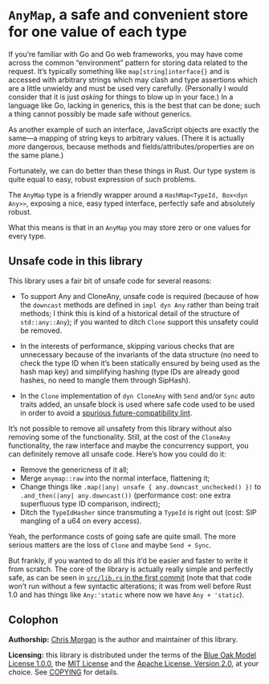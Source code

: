 # ``AnyMap``, a safe and convenient store for one value of each type

If you’re familiar with Go and Go web frameworks, you may have come across the common “environment” pattern for storing data related to the request. It’s typically something like ``map[string]interface{}`` and is accessed with arbitrary strings which may clash and type assertions which are a little unwieldy and must be used very carefully. (Personally I would consider that it is just *asking* for things to blow up in your face.) In a language like Go, lacking in generics, this is the best that can be done; such a thing cannot possibly be made safe without generics.

As another example of such an interface, JavaScript objects are exactly the same—a mapping of string keys to arbitrary values. (There it is actually *more* dangerous, because methods and fields/attributes/properties are on the same plane.)

Fortunately, we can do better than these things in Rust. Our type system is quite equal to easy, robust expression of such problems.

The ``AnyMap`` type is a friendly wrapper around a ``HashMap<TypeId, Box<dyn Any>>``, exposing a nice, easy typed interface, perfectly safe and absolutely robust.

What this means is that in an ``AnyMap`` you may store zero or one values for every type.

## Unsafe code in this library

This library uses a fair bit of unsafe code for several reasons:

- To support Any and CloneAny, unsafe code is required (because of how the `downcast` methods are defined in `impl dyn Any` rather than being trait methods; I think this is kind of a historical detail of the structure of `std::any::Any`); if you wanted to ditch `Clone` support this unsafety could be removed.

- In the interests of performance, skipping various checks that are unnecessary because of the invariants of the data structure (no need to check the type ID when it’s been statically ensured by being used as the hash map key) and simplifying hashing (type IDs are already good hashes, no need to mangle them through SipHash).

- In the `Clone` implementation of `dyn CloneAny` with `Send` and/or `Sync` auto traits added, an unsafe block is used where safe code used to be used in order to avoid a [spurious future-compatibility lint](https://github.com/rust-lang/rust/issues/51443#issuecomment-421988013).

It’s not possible to remove all unsafety from this library without also removing some of the functionality. Still, at the cost of the `CloneAny` functionality, the raw interface and maybe the concurrency support, you can definitely remove all unsafe code. Here’s how you could do it:

- Remove the genericness of it all;
- Merge `anymap::raw` into the normal interface, flattening it;
- Change things like `.map(|any| unsafe { any.downcast_unchecked() })` to `.and_then(|any| any.downcast())` (performance cost: one extra superfluous type ID comparison, indirect);
- Ditch the `TypeIdHasher` since transmuting a `TypeId` is right out (cost: SIP mangling of a u64 on every access).

Yeah, the performance costs of going safe are quite small. The more serious matters are the loss of `Clone` and maybe `Send + Sync`.

But frankly, if you wanted to do all this it’d be easier and faster to write it from scratch. The core of the library is actually really simple and perfectly safe, as can be seen in [`src/lib.rs` in the first commit](https://github.com/chris-morgan/anymap/tree/a294948f57dee47bb284d6a3ae1b8f61a902a03c/src/lib.rs) (note that that code won’t run without a few syntactic alterations; it was from well before Rust 1.0 and has things like `Any:'static` where now we have `Any + 'static`).

## Colophon

**Authorship:** [Chris Morgan](https://chrismorgan.info/) is the author and maintainer of this library.

**Licensing:** this library is distributed under the terms of the
[Blue Oak Model License 1.0.0](https://blueoakcouncil.org/license/1.0.0), the
[MIT License](https://opensource.org/licenses/MIT) and the
[Apache License, Version 2.0](https://www.apache.org/licenses/LICENSE-2.0), at your choice.
See [COPYING](COPYING) for details.
